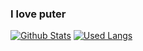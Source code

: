 ### I love puter


[![Github Stats](https://github-readme-stats.vercel.app/api?username=yukihooked&theme=github_dark)](https://github.com/yukihooked/github-readme-stats)
[![Used Langs](https://github-readme-stats.vercel.app/api/top-langs/?username=yukihooked)](https://github.com/yukihooked/github-readme-stats)


<!--
**yukihooked/yukihooked** is a ✨ _special_ ✨ repository because its `README.md` (this file) appears on your GitHub profile.

Here are some ideas to get you started:

- 🔭 I’m currently working on ...
- 🌱 I’m currently learning ...
- 👯 I’m looking to collaborate on ...
- 🤔 I’m looking for help with ...
- 💬 Ask me about ...
- 📫 How to reach me: ...
- 😄 Pronouns: ...
- ⚡ Fun fact: ...
-->
